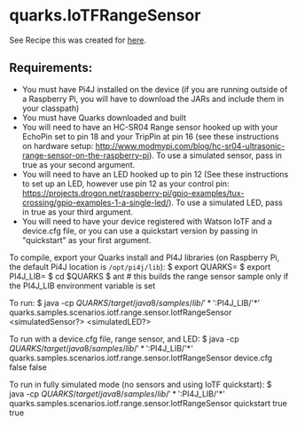 # quarks.IoTFRangeSensor

See Recipe this was created for [here](https://developer.ibm.com/recipes/tutorials/apache-quarks-on-pi-to-watson-iot-foundation/). 

## Requirements: 
* You must have Pi4J installed on the device (if you are running outside of a Raspberry Pi, you will have to download the JARs and include them in your classpath)
* You must have Quarks downloaded and built
* You will need to have an HC-SR04 Range sensor hooked up with your EchoPin set to pin 18 and your TripPin at pin 16 (see these instructions on hardware setup: http://www.modmypi.com/blog/hc-sr04-ultrasonic-range-sensor-on-the-raspberry-pi). To use a simulated sensor, pass in true as your second argument. 
* You will need to have an LED hooked up to pin 12 (See these instructions to set up an LED, however use pin 12 as your control pin: https://projects.drogon.net/raspberry-pi/gpio-examples/tux-crossing/gpio-examples-1-a-single-led/). To use a simulated LED, pass in true as your third argument. 
* You will need to have your device registered with Watson IoTF and a device.cfg file, or you can use a quickstart version by passing in "quickstart" as your first argument.
 
To compile, export your Quarks install and PI4J libraries (on Raspberry Pi, the default Pi4J location is `/opt/pi4j/lib`):
$ export QUARKS=<quarks-root-dir>
$ export PI4J_LIB=<Pi4J-libs>
$ cd $QUARKS
$ ant # this builds the range sensor sample only if the PI4J_LIB environment variable is set  

To run: 
$ java -cp $QUARKS/target/java8/samples/lib/'*':$PI4J_LIB/'*' quarks.samples.scenarios.iotf.range.sensor.IotfRangeSensor <device cfg file> <simulatedSensor?> <simulatedLED?>

To run with a device.cfg file, range sensor, and LED:
$ java -cp $QUARKS/target/java8/samples/lib/'*':$PI4J_LIB/'*' quarks.samples.scenarios.iotf.range.sensor.IotfRangeSensor device.cfg false false

To run in fully simulated mode (no sensors and using IoTF quickstart): 
$ java -cp $QUARKS/target/java8/samples/lib/'*':$PI4J_LIB/'*' quarks.samples.scenarios.iotf.range.sensor.IotfRangeSensor quickstart true true